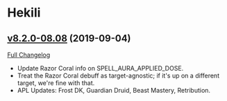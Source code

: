 # Hekili

## [v8.2.0-08.08](https://github.com/Hekili/hekili/tree/v8.2.0-08.08) (2019-09-04)
[Full Changelog](https://github.com/Hekili/hekili/compare/v8.2.0-08.07...v8.2.0-08.08)

- Update Razor Coral info on SPELL\_AURA\_APPLIED\_DOSE.  
- Treat the Razor Coral debuff as target-agnostic; if it's up on a different target, we're fine with that.  
- APL Updates:  Frost DK, Guardian Druid, Beast Mastery, Retribution.  
